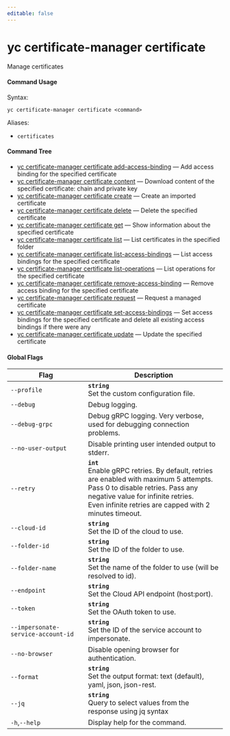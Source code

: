 ```yaml
---
editable: false
---
```


# yc certificate-manager certificate

Manage certificates

#### Command Usage

Syntax: 

`yc certificate-manager certificate <command>`

Aliases: 

- `certificates`

#### Command Tree

- [yc certificate-manager certificate add-access-binding](add-access-binding.md) — Add access binding for the specified certificate
- [yc certificate-manager certificate content](content.md) — Download content of the specified certificate: chain and private key
- [yc certificate-manager certificate create](create.md) — Create an imported certificate
- [yc certificate-manager certificate delete](delete.md) — Delete the specified certificate
- [yc certificate-manager certificate get](get.md) — Show information about the specified certificate
- [yc certificate-manager certificate list](list.md) — List certificates in the specified folder
- [yc certificate-manager certificate list-access-bindings](list-access-bindings.md) — List access bindings for the specified certificate
- [yc certificate-manager certificate list-operations](list-operations.md) — List operations for the specified certificate
- [yc certificate-manager certificate remove-access-binding](remove-access-binding.md) — Remove access binding for the specified certificate
- [yc certificate-manager certificate request](request.md) — Request a managed certificate
- [yc certificate-manager certificate set-access-bindings](set-access-bindings.md) — Set access bindings for the specified certificate and delete all existing access bindings if there were any
- [yc certificate-manager certificate update](update.md) — Update the specified certificate

#### Global Flags

| Flag | Description |
|----|----|
|`--profile`|<b>`string`</b><br/>Set the custom configuration file.|
|`--debug`|Debug logging.|
|`--debug-grpc`|Debug gRPC logging. Very verbose, used for debugging connection problems.|
|`--no-user-output`|Disable printing user intended output to stderr.|
|`--retry`|<b>`int`</b><br/>Enable gRPC retries. By default, retries are enabled with maximum 5 attempts.<br/>Pass 0 to disable retries. Pass any negative value for infinite retries.<br/>Even infinite retries are capped with 2 minutes timeout.|
|`--cloud-id`|<b>`string`</b><br/>Set the ID of the cloud to use.|
|`--folder-id`|<b>`string`</b><br/>Set the ID of the folder to use.|
|`--folder-name`|<b>`string`</b><br/>Set the name of the folder to use (will be resolved to id).|
|`--endpoint`|<b>`string`</b><br/>Set the Cloud API endpoint (host:port).|
|`--token`|<b>`string`</b><br/>Set the OAuth token to use.|
|`--impersonate-service-account-id`|<b>`string`</b><br/>Set the ID of the service account to impersonate.|
|`--no-browser`|Disable opening browser for authentication.|
|`--format`|<b>`string`</b><br/>Set the output format: text (default), yaml, json, json-rest.|
|`--jq`|<b>`string`</b><br/>Query to select values from the response using jq syntax|
|`-h`,`--help`|Display help for the command.|

